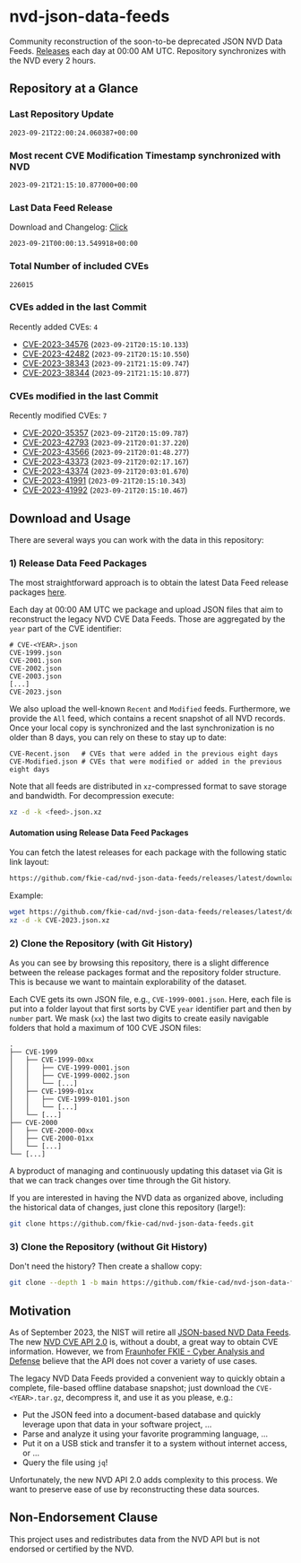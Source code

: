 # nvd-json-data-feeds

Community reconstruction of the soon-to-be deprecated JSON NVD Data Feeds. 
[Releases](https://github.com/fkie-cad/nvd-json-data-feeds/releases/latest) each day at 00:00 AM UTC.
Repository synchronizes with the NVD every 2 hours.

## Repository at a Glance

### Last Repository Update

```plain
2023-09-21T22:00:24.060387+00:00
```

### Most recent CVE Modification Timestamp synchronized with NVD

```plain
2023-09-21T21:15:10.877000+00:00
```

### Last Data Feed Release

Download and Changelog: [Click](https://github.com/fkie-cad/nvd-json-data-feeds/releases/latest)

```plain
2023-09-21T00:00:13.549918+00:00
```

### Total Number of included CVEs

```plain
226015
```

### CVEs added in the last Commit

Recently added CVEs: `4`

* [CVE-2023-34576](CVE-2023/CVE-2023-345xx/CVE-2023-34576.json) (`2023-09-21T20:15:10.133`)
* [CVE-2023-42482](CVE-2023/CVE-2023-424xx/CVE-2023-42482.json) (`2023-09-21T20:15:10.550`)
* [CVE-2023-38343](CVE-2023/CVE-2023-383xx/CVE-2023-38343.json) (`2023-09-21T21:15:09.747`)
* [CVE-2023-38344](CVE-2023/CVE-2023-383xx/CVE-2023-38344.json) (`2023-09-21T21:15:10.877`)


### CVEs modified in the last Commit

Recently modified CVEs: `7`

* [CVE-2020-35357](CVE-2020/CVE-2020-353xx/CVE-2020-35357.json) (`2023-09-21T20:15:09.787`)
* [CVE-2023-42793](CVE-2023/CVE-2023-427xx/CVE-2023-42793.json) (`2023-09-21T20:01:37.220`)
* [CVE-2023-43566](CVE-2023/CVE-2023-435xx/CVE-2023-43566.json) (`2023-09-21T20:01:48.277`)
* [CVE-2023-43373](CVE-2023/CVE-2023-433xx/CVE-2023-43373.json) (`2023-09-21T20:02:17.167`)
* [CVE-2023-43374](CVE-2023/CVE-2023-433xx/CVE-2023-43374.json) (`2023-09-21T20:03:01.670`)
* [CVE-2023-41991](CVE-2023/CVE-2023-419xx/CVE-2023-41991.json) (`2023-09-21T20:15:10.343`)
* [CVE-2023-41992](CVE-2023/CVE-2023-419xx/CVE-2023-41992.json) (`2023-09-21T20:15:10.467`)


## Download and Usage

There are several ways you can work with the data in this repository:

### 1) Release Data Feed Packages

The most straightforward approach is to obtain the latest Data Feed release packages [here](https://github.com/fkie-cad/nvd-json-data-feeds/releases/latest).

Each day at 00:00 AM UTC we package and upload JSON files that aim to reconstruct the legacy NVD CVE Data Feeds.
Those are aggregated by the `year` part of the CVE identifier:

```
# CVE-<YEAR>.json
CVE-1999.json
CVE-2001.json
CVE-2002.json
CVE-2003.json
[...]
CVE-2023.json
```

We also upload the well-known `Recent` and `Modified` feeds.
Furthermore, we provide the `All` feed, which contains a recent snapshot of all NVD records.
Once your local copy is synchronized and the last synchronization is no older than 8 days, you can rely on these to stay up to date:

```plain
CVE-Recent.json   # CVEs that were added in the previous eight days
CVE-Modified.json # CVEs that were modified or added in the previous eight days
```

Note that all feeds are distributed in `xz`-compressed format to save storage and bandwidth.
For decompression execute:

```sh
xz -d -k <feed>.json.xz
```


#### Automation using Release Data Feed Packages

You can fetch the latest releases for each package with the following static link layout:

```sh
https://github.com/fkie-cad/nvd-json-data-feeds/releases/latest/download/CVE-<YEAR>.json.xz
```

Example:

```sh
wget https://github.com/fkie-cad/nvd-json-data-feeds/releases/latest/download/CVE-2023.json.xz
xz -d -k CVE-2023.json.xz
```

### 2) Clone the Repository (with Git History)

As you can see by browsing this repository, there is a slight difference between the release packages format and the repository folder structure.
This is because we want to maintain explorability of the dataset.

Each CVE gets its own JSON file, e.g., `CVE-1999-0001.json`.
Here, each file is put into a folder layout that first sorts by CVE `year` identifier part and then by `number` part.
We mask (`xx`) the last two digits to create easily navigable folders that hold a maximum of 100 CVE JSON files:

```plain
.
├── CVE-1999
│   ├── CVE-1999-00xx
│   │   ├── CVE-1999-0001.json
│   │   ├── CVE-1999-0002.json
│   │   └── [...]
│   ├── CVE-1999-01xx
│   │   ├── CVE-1999-0101.json
│   │   └── [...]
│   └── [...]
├── CVE-2000
│   ├── CVE-2000-00xx
│   ├── CVE-2000-01xx
│   └── [...]
└── [...]
```

A byproduct of managing and continuously updating this dataset via Git is that we can track changes over time through the Git history.

If you are interested in having the NVD data as organized above, including the historical data of changes, just clone this repository (large!):

```sh
git clone https://github.com/fkie-cad/nvd-json-data-feeds.git
```

### 3) Clone the Repository (without Git History)

Don't need the history? Then create a shallow copy:

```sh
git clone --depth 1 -b main https://github.com/fkie-cad/nvd-json-data-feeds.git
```

## Motivation

As of September 2023, the NIST will retire all [JSON-based NVD Data Feeds](https://nvd.nist.gov/vuln/data-feeds#divRetirementBanner-1).
The new [NVD CVE API 2.0](https://nvd.nist.gov/developers/vulnerabilities) is, without a doubt, a great way to obtain CVE information.
However, we from [Fraunhofer FKIE - Cyber Analysis and Defense](https://www.fkie.fraunhofer.de/en/departments/cad.html) believe that the API does not cover a variety of use cases.

The legacy NVD Data Feeds provided a convenient way to quickly obtain a complete, file-based offline database snapshot; just download the `CVE-<YEAR>.tar.gz`, decompress it, and use it as you please, e.g.:

* Put the JSON feed into a document-based database and quickly leverage upon that data in your software project, ...
* Parse and analyze it using your favorite programming language, ...
* Put it on a USB stick and transfer it to a system without internet access, or ...
* Query the file using `jq`!

Unfortunately, the new NVD API 2.0 adds complexity to this process.
We want to preserve ease of use by reconstructing these data sources.

## Non-Endorsement Clause

This project uses and redistributes data from the NVD API but is not endorsed or certified by the NVD.